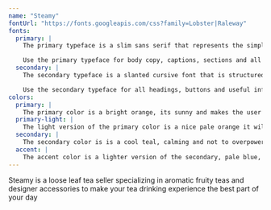 ```yaml
---
name: "Steamy"
fontUrl: "https://fonts.googleapis.com/css?family=Lobster|Raleway"
fonts:
  primary: |
    The primary typeface is a slim sans serif that represents the simplicity most tea drinkers love, its soft but still stands out.  

    Use the primary typeface for body copy, captions, sections and all default text
  secondary: |
    The secondary typeface is a slanted cursive font that is structured and fun at the same time, bringing the beauty of the experience to the colorful fonts.

    Use the secondary typeface for all headings, buttons and useful information
colors:
  primary: |
    The primary color is a bright orange, its sunny and makes the user feel happy, it will be used for the nav bar and buttons.
  primary-light: |
    The light version of the primary color is a nice pale orange it will be used as the rules inside the nav.
  secondary: |
    The secondary color is is a cool teal, calming and not to overpowering, it will be used for all titles, headings and buttons.
  accent: |
    The accent color is a lighter version of the secondary, pale blue, that will be used as the rules and shaded sections on the site
---
```

Steamy is a loose leaf tea seller specializing in aromatic fruity teas and designer accessories to make your tea drinking experience the best part of your day
